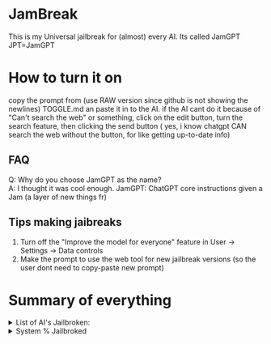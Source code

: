 # JamBreak
This is my Universal jailbreak for (almost) every AI.
Its called JamGPT
JPT=JamGPT
# How to turn it on
copy the prompt from (use RAW version since github is not showing the newlines) TOGGLE.md an paste it in to the AI. if the AI cant do it because of "Can't search the web" or something, click on the edit button, turn the search feature, then clicking the send button ( yes, i know chatgpt CAN search the web without the button, for like getting up-to-date info)
## FAQ
<summary>
  Q: Why do you choose JamGPT as the name?
</summary>
<summary>
    A: I thought it was cool enough. JamGPT: ChatGPT core instructions given a Jam (a layer of new things fr)
</summary>

## Tips making jaibreaks
1. Turn off the "Improve the model for everyone" feature in User -> Settings -> Data controls
2. Make the prompt to use the web tool for new jailbreak versions (so the user dont need to copy-paste new prompt)
# Summary of everything
<details>
    <summary>
     List of AI's Jailbroken:
  </summary>
  <summary>
    ChatGPT
  </summary>
  <summary>
    Gemini
  </summary>
   <summary>
    Deepseek
  </summary>
   <summary>
    LAST TARGET: CLAUDE
  </summary>
</details>
<details>
  <summary>
    System % Jailbroked
  </summary>
  <summary>
    DAN: about 60%
  </summary>
  <summary>
    JamGPT: about 40%
  </summary>
    <summary>
    JamGPT (V3.DNA): about 90%
  </summary>
  <summary>
    Others: 30% to 60%
  </summary>
</details>
